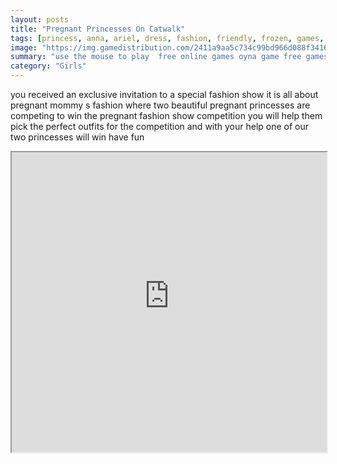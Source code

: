 ```yaml
---
layout: posts
title: "Pregnant Princesses On Catwalk"
tags: [princess, anna, ariel, dress, fashion, friendly, frozen, games, kristoff, mobile, pregnant, free, online, games, oyna, game, free, games, play, play, games]
image: "https://img.gamedistribution.com/2411a9aa5c734c99bd966d088f3416e2.jpg"
summary: "use the mouse to play  free online games oyna game free games play play games"
category: "Girls"
---
```


you received an exclusive invitation to a special fashion show it is all about pregnant mommy s fashion where two beautiful pregnant princesses are competing to win the pregnant fashion show competition you will help them pick the perfect outfits for the competition and with your help one of our two princesses will win have fun

<iframe width="100%" height="480px;" src="https://html5.gamedistribution.com/2411a9aa5c734c99bd966d088f3416e2/"></iframe>